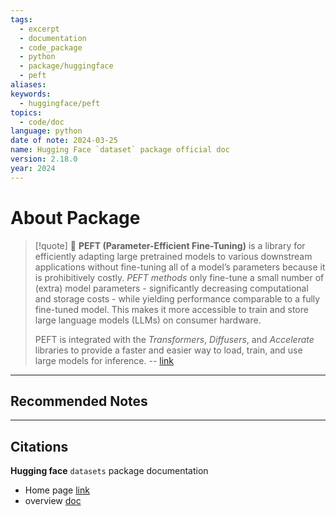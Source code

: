 ```yaml
---
tags:
  - excerpt
  - documentation
  - code_package
  - python
  - package/huggingface
  - peft
aliases: 
keywords:
  - huggingface/peft
topics:
  - code/doc
language: python
date of note: 2024-03-25
name: Hugging Face `dataset` package official doc
version: 2.18.0
year: 2024
---
```

# About Package

>[!quote]
>🤗 **PEFT (Parameter-Efficient Fine-Tuning)** is a library for efficiently adapting large pretrained models to various downstream applications without fine-tuning all of a model’s parameters because it is prohibitively costly. *PEFT methods* only fine-tune a small number of (extra) model parameters - significantly decreasing computational and storage costs - while yielding performance comparable to a fully fine-tuned model. This makes it more accessible to train and store large language models (LLMs) on consumer hardware.
>
>PEFT is integrated with the *Transformers*, *Diffusers*, and *Accelerate* libraries to provide a faster and easier way to load, train, and use large models for inference.
> -- [link](https://huggingface.co/docs/peft/index#peft)





-----------
##  Recommended Notes







----------
##  Citations

**Hugging face** `datasets` package documentation
- Home page [link](https://huggingface.co/docs/peft/index)
- overview [doc](https://huggingface.co/docs/datasets/how_to)



